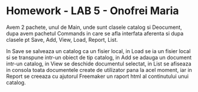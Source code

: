 # Homework - LAB 5 - Onofrei Maria

Avem 2 pachete, unul de Main, unde sunt clasele catalog si Deocument, dupa avem pachetul Commands in care se afla interfata aferenta si dupa clasele pt Save, Add, View, Load, Report, List. 

In Save se salveaza un catalog ca un fisier local, in Load se ia un fisier local si se transpune intr-un obiect de tip catalog, in Add se adauga un document intr-un catalog, in View se deschide documentul selectat, in List se afiseaza in consola toata documentele create de utilizator pana la acel moment, iar in Report se creeaza cu ajutorul Freemaker un raport html al continutului unui catalog.
